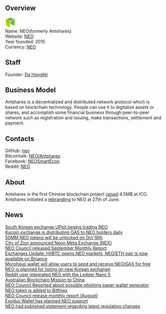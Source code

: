 ## Overview
   ![logo](logo/neo.png)  
   Name: NEO(formerly Antshares)  
   Website: [NEO](https://neo.org)  
   Year founded: 2015  
   Currency: [NEO](https://coinmarketcap.com/currencies/neo/)  
## Staff
   Founder: [Da Hongfei](../people/da_hongfei.md)   
## Business Model
   Antshares is a decentralized and distributed network protocol which is based on blockchain technology. People can use it to digitalize assets or shares, and accomplish some financial business through peer-to-peer network such as registration and issuing, make transactions, settlement and payment.
## Contacts
   GitHub: [neo](https://github.com/neo-project)  
   Bitcointalk: [NEO/Antshares](https://bitcointalk.org/index.php?topic=1571738.0)  
   Facebook: [NEOSmartEcon](https://www.facebook.com/NEOSmartEcon/)  
   Reddit: [NEO](https://www.reddit.com/r/NEO/)  
## About
Antshares is the first Chinese blockchain project [raised](http://www.financemagnates.com/cryptocurrency/innovation/antshares-blockchain-completes-ico-securing-4-5m-and-microsoft-partnership/) 4.5M$ at ICO. Antshares initiated a [rebranding](https://neo.org/ru-RU/Blog/Details/61) to NEO at 27th of June.
## News
[South Korean exchange UPbit begins trading NEO](../news/neo_26-10-17.md)  
[Kucoin exchange is distributing GAS to NEO holders daily](../news/neo_18-10-17.md)  
[50MM NEO tokens will be unlocked on Oct 16th](../news/neo_13-10-17.md)  
[City of Zion announced Neon Meta Exchange (NEX)](../news/neo_12-10-17.md)  
[NEO Council released September Monthly Report](../news/neo_02-10-17.md)  
[Exchanges Update: HitBTC opens NEO markets, NEO/ETH pair is now available on Binance](../news/neo2_28-09-17.md)  
[Morpheus wallet will allow users to send and receive NEO/GAS for free](../news/neo_28-09-17.md)  
[NEO is planned for listing on new Korean exchange](../news/neo_20-09-17.md)  
[Reddit user integrated NEO with the Ledger Nano S](../news/neo_13-09-17.md)  
[Australian Blockchain Mission to China](../news/neo2_11-09-17.md)  
[NEO Council Reported about possible phishing paper wallet generator](../news/neo_11-09-17.md)  
[NEO token is added to Bitfinex](../news/neo_08-09-17.md)  
[NEO Council release monthly report (August)](../news/neo2_08-09-17.md)  
[Exodus Wallet has planned NEO support](../news/neo3_08-09-17.md)  
[NEO had published statement regarding latest regulation changes](../news/neo_05-09-17.md)  
